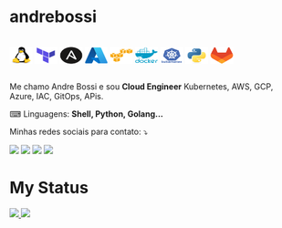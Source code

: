 # andrebossi
<div style="display: inline_block" align="left"><br>
  <img align="center" alt="linux" height="30" width="40" src="https://raw.githubusercontent.com/devicons/devicon/master/icons/linux/linux-original.svg">
  <img align="center" alt="terraform" height="30" width="40" src="https://raw.githubusercontent.com/devicons/devicon/master/icons/terraform/terraform-original.svg">
  <img align="center" alt="ansible" height="30" width="40" src="https://raw.githubusercontent.com/devicons/devicon/master/icons/ansible/ansible-original.svg">
  <img align="center" alt="azure" height="30" width="40" src="https://raw.githubusercontent.com/devicons/devicon/master/icons/azure/azure-original.svg">
  <img align="center" alt="amazon" height="30" width="40" src="https://raw.githubusercontent.com/devicons/devicon/master/icons/amazonwebservices/amazonwebservices-original.svg">
  <img align="center" alt="docker" height="30" width="40" src="https://raw.githubusercontent.com/devicons/devicon/master/icons/docker/docker-plain-wordmark.svg">
  <img align="center" alt="kubernetes" height="30" width="40" src="https://raw.githubusercontent.com/devicons/devicon/master/icons/kubernetes/kubernetes-plain-wordmark.svg">
  <img align="center" alt="gitlab" height="30" width="40" src="https://raw.githubusercontent.com/devicons/devicon/master/icons/python/python-original.svg">
  <img align="center" alt="gitlab" height="30" width="40" src="https://raw.githubusercontent.com/devicons/devicon/master/icons/gitlab/gitlab-original.svg">
</div>
<br>
<p align="left"> 
  Me chamo Andre Bossi e sou <strong>Cloud Engineer</strong> Kubernetes, AWS, GCP, Azure, IAC, GitOps, APis.<br>
</p>

<p align="left">
  ⌨ Linguagens: <strong>Shell, Python, Golang...</strong>
</p>

<p align="left">
  Minhas redes sociais para contato: ⤵️
</p>

<p align="left">
  <a href="mailto:andre@my-website.com?subject=Big%20News&body=Hi,%0D%0A%0D%0A" alt="Gmail">
  <img src="https://img.shields.io/badge/-Gmail-FF0000?style=flat-square&labelColor=FF0000&logo=gmail&logoColor=white"/></a>

  <a href="https://www.linkedin.com/in/andrebossijr" target="_blank">
  <img src="https://img.shields.io/badge/-LinkedIn-%230077B5?style=for-the-badge&logo=linkedin&logoColor=white" target="_blank"></a>

  <a href="https://discordapp.com/users/Andre%20Bossi#0968" alt="Discord">
  <img src="https://img.shields.io/badge/-Discord-7289da?style=flat-square&labelColor=7289da&logo=discord&logoColor=white&link='https://discordapp.com/users/Andre%20Bossi#0968'"/></a>

  <a href="https://twitter.com/bossiandre" alt="Twitter">
  <img src="https://img.shields.io/badge/-Twitter-55acee?style=flat-square&labelColor=55acee&logo=twitter&logoColor=white&link='https://twitter.com/bossiandre'"/></a>
</p>

# My Status
<div>
  <a href="https://github.com/andrebossi">
  <img height="200em" src="https://github-readme-stats.vercel.app/api?username=andrebossi&show_icons=true&theme=dracula&include_all_commits=true&count_private=true"/>
  <img height="180em" src="https://github-readme-stats.vercel.app/api/top-langs/?username=andrebossi&layout=compact&langs_count=7&theme=dracula"/>
</div>
